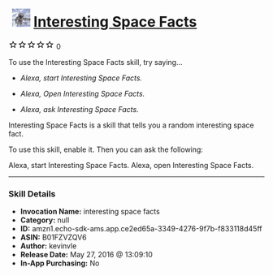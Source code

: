 # &nbsp;<img src="skill_icon" alt="Interesting Space Facts icon" width="36"> [Interesting Space Facts](http://alexa.amazon.com/#skills/amzn1.echo-sdk-ams.app.ce2ed65a-3349-4276-9f7b-f833118d45ff)
![0 stars](../../images/ic_star_border_black_18dp_1x.png)![0 stars](../../images/ic_star_border_black_18dp_1x.png)![0 stars](../../images/ic_star_border_black_18dp_1x.png)![0 stars](../../images/ic_star_border_black_18dp_1x.png)![0 stars](../../images/ic_star_border_black_18dp_1x.png) 0

To use the Interesting Space Facts skill, try saying...

* *Alexa, start Interesting Space Facts.*

* *Alexa, Open Interesting Space Facts.*

* *Alexa, ask Interesting Space Facts.*

Interesting Space Facts is a skill that tells you a random interesting space fact. 

To use this skill, enable it. Then you can ask the following:

Alexa, start Interesting Space Facts.
Alexa, open Interesting Space Facts.

***

### Skill Details

* **Invocation Name:** interesting space facts
* **Category:** null
* **ID:** amzn1.echo-sdk-ams.app.ce2ed65a-3349-4276-9f7b-f833118d45ff
* **ASIN:** B01FZVZQV6
* **Author:** kevinvle
* **Release Date:** May 27, 2016 @ 13:09:10
* **In-App Purchasing:** No
